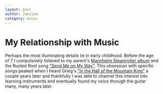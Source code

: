 ```yaml
---
layout: post
author: Jamison
category: music
---
```


# My Relationship with Music

Perhaps the most illuminating details lie in early childhood. Before the age of 7 I compulsively listened to my parent's [Mannheim Steamroller album]("https://www.youtube.com/watch?v=Xg5qBbleK0w") and the Rusted Root song ["Send Me on My Way"]("https://www.youtube.com/watch?v=IGMabBGydC0"). This obsession with specific songs peaked when I heard Grieg's ["In the Hall of the Mountain King"]("https://youtu.be/kLp_Hh6DKWc") a couple years later and thankfully I was able to channel this interest into learning instruments and eventually found my voice through the guitar many, many years later.
